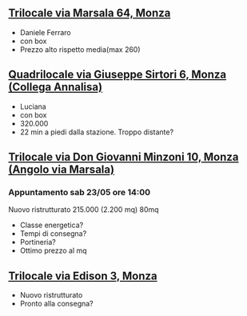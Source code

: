 ## [Trilocale via Marsala 64, Monza](example://carmelo)

* Daniele Ferraro
* con box
* Prezzo alto rispetto media(max 260)

## [Quadrilocale via Giuseppe Sirtori 6, Monza (Collega Annalisa)](https://qlt-www.pirellicare.com/booking/{bookingId})

* Luciana
* con box
* 320.000
* 22 min a piedi dalla stazione. Troppo distante?

## [Trilocale via Don Giovanni Minzoni 10, Monza (Angolo via Marsala)](https://pirellicare.page.link/?link=https://qlt-www.pirellicare.com/booking/asdasdasa&apn=com.pirelli.care.qlt&isi=1567220418&ibi=com.pirelli.care.entr.qlt&amv=TMP_AND&imv=2.0.1&ofl=https%3A%2F%2Ftaasshd-pirelli.cs88.force.com%2Fcare%2Fs%3Fonboarding%3Da3W9E000001TmctUAC%26username%3Dtest.ta.dealer4%40yopmail.com)
### Appuntamento sab 23/05 ore 14:00
Nuovo ristrutturato 215.000 (2.200 mq) 80mq

* Classe energetica?
* Tempi di consegna?
* Portineria?
* Ottimo prezzo al mq


## [Trilocale via Edison 3, Monza](https://www.immobiliare.it/annunci/79370533/)
* Nuovo ristrutturato
* Pronto alla consegna?
